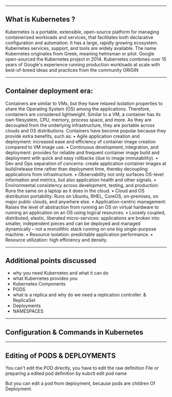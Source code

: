 ---------------------------
What is Kubernetes ? 
----------------------------
Kubernetes is a portable, extensible, open-source platform for managing containerized workloads and services, that facilitates both declarative configuration and automation. It has a large, rapidly growing ecosystem. Kubernetes services, support, and tools are widely available.
The name Kubernetes originates from Greek, meaning helmsman or pilot. Google open-sourced the Kubernetes project in 2014. Kubernetes combines over 15 years of Google's experience running production workloads at scale with best-of-breed ideas and practices from the community
ORIGIN

------------------------------
Container deployment era: 
-------------------------------
Containers are similar to VMs, but they have relaxed isolation properties to share the Operating System (OS) among the applications. Therefore, containers are considered lightweight. Similar to a VM, a container has its own filesystem, CPU, memory, process space, and more. As they are decoupled from the underlying infrastructure, they are portable across clouds and OS distributions.
Containers have become popular because they provide extra benefits, such as:
•	Agile application creation and deployment: increased ease and efficiency of container image creation compared to VM image use.
•	Continuous development, integration, and deployment: provides for reliable and frequent container image build and deployment with quick and easy rollbacks (due to image immutability).
•	Dev and Ops separation of concerns: create application container images at build/release time rather than deployment time, thereby decoupling applications from infrastructure.
•	Observability not only surfaces OS-level information and metrics, but also application health and other signals.
•	Environmental consistency across development, testing, and production: Runs the same on a laptop as it does in the cloud.
•	Cloud and OS distribution portability: Runs on Ubuntu, RHEL, CoreOS, on-premises, on major public clouds, and anywhere else.
•	Application-centric management: Raises the level of abstraction from running an OS on virtual hardware to running an application on an OS using logical resources.
•	Loosely coupled, distributed, elastic, liberated micro-services: applications are broken into smaller, independent pieces and can be deployed and managed dynamically – not a monolithic stack running on one big single-purpose machine.
•	Resource isolation: predictable application performance.
•	Resource utilization: high efficiency and density.

-----------------------------
Additional points discussed
------------------------------

* why you need Kubernetes and what it can do
* what Kubernetes provides you
* Kubernetes Components
* PODS
* what is a replica and why do we need a replication controller. & ReplicaSet
* Deployments
* NAMESPACES

----------
Configuration & Commands in Kubernetes
-----------





---------------
Editing of PODS & DEPLOYMENTS
----------------
You can't edit the POD directly, you have to edit the raw definition
File or preparing a edited pod definition by kubctl edit pod name

But you can edit a pod from deployment, because pods are children
Of Deployment.

